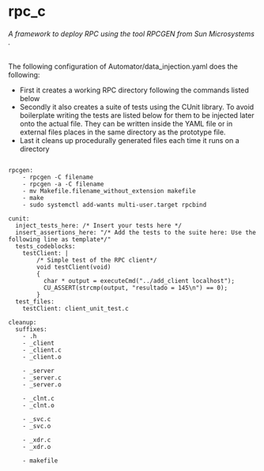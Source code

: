 # rpc_c
###### A framework to deploy RPC using the tool RPCGEN from Sun Microsystems .

The following configuration of Automator/data_injection.yaml does the following:

- First it creates a working RPC directory following the commands listed below
- Secondly it also creates a suite of tests using the CUnit library. To avoid boilerplate writing the tests are listed below for them to be injected later onto the actual file. They can be written inside the YAML file or in external files places in the same directory as the prototype file.
- Last it cleans up procedurally generated files each time it runs on a directory


```

rpcgen:
    - rpcgen -C filename
    - rpcgen -a -C filename
    - mv Makefile.filename_without_extension makefile
    - make
    - sudo systemctl add-wants multi-user.target rpcbind

cunit:
  inject_tests_here: /* Insert your tests here */
  insert_assertions_here: "/* Add the tests to the suite here: Use the following line as template*/"
  tests_codeblocks:
    testClient: |
        /* Simple test of the RPC client*/
        void testClient(void)
        {
          char * output = executeCmd("../add_client localhost");
          CU_ASSERT(strcmp(output, "resultado = 145\n") == 0);
        }
  test_files:
    testClient: client_unit_test.c

cleanup:
  suffixes:
    - .h
    - _client
    - _client.c
    - _client.o

    - _server
    - _server.c
    - _server.o

    - _clnt.c
    - _clnt.o

    - _svc.c
    - _svc.o

    - _xdr.c
    - _xdr.o

    - makefile

```
